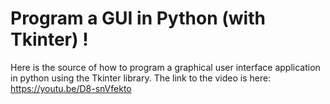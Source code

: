 # Program a GUI in Python (with Tkinter) !
Here is the source of how to program a graphical user interface application in python using the Tkinter library. The link to the video is here: https://youtu.be/D8-snVfekto
